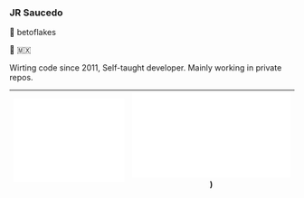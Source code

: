 ### JR Saucedo
👤 betoflakes

📍 🇲🇽

Wirting code since 2011, Self-taught developer. Mainly working in private repos.

|![](https://raw.githubusercontent.com/betoflakes/git_stats/actions_branch/generated_images/overview.svg)|![](https://raw.githubusercontent.com/betoflakes/git_stats/actions_branch/generated_images/languages.svg))|
|-------|------|

<!-- [![betoflakes's wakatime stats](https://github-readme-stats.vercel.app/api/wakatime?username=jrsaucedo&layout=compact&hide_border=true)](https://wakatime.com/@jrsaucedo) -->


